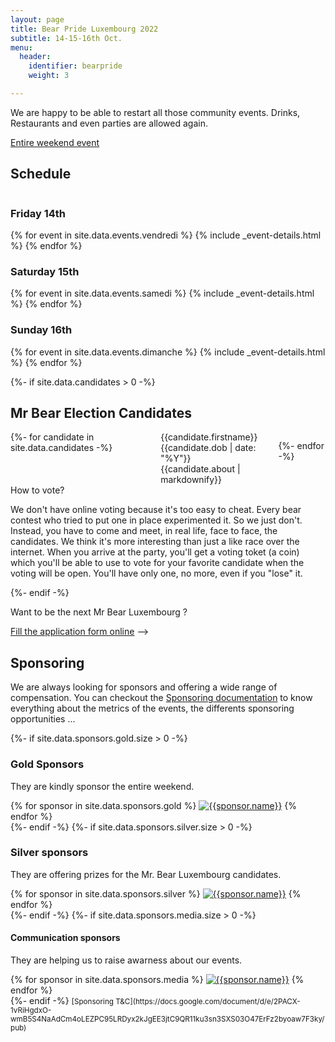 ```yaml
---
layout: page
title: Bear Pride Luxembourg 2022
subtitle: 14-15-16th Oct.
menu:
  header:
    identifier: bearpride
    weight: 3

---
```

We are happy to be able to restart all those community events. Drinks, Restaurants and even parties are allowed again.

<a href="https://www.facebook.com/events/3195090970815289/" class="ui facebook button"><i class="facebook icon"></i> Entire weekend event</a>
<!-- <a href="https://tickets.bears.lu/e/23/bear-pride-luxembourg-2019?ref=site" class="ui brown button"><i class="ticket alternate  icon"></i> Entire weekend pass (with discount)</a> -->

## Schedule

<div class="ui stackable three column grid">
<div class="column">
<h3>Friday 14th</h3>
{% for event in site.data.events.vendredi %}
{% include _event-details.html %}
{% endfor %}
<!--<div class="ui floating message">
<div class="header"><i class="icon hotel"></i> Need an hotel?</div>
<p>Our partner, <a href="http://melia.lu" title="See our partner">Melia Luxembourg</a>, offer you a <em>room for 2 without breakfast for 90€/night</em>. It's close to the city center, got their own tram station and is 10min from city center by public transportation.</p>
<p>Use the code <a href="https://airtable.com/shrhhsIN0QdxTbVw3">this form</a> to make your booking and they'll get back to you ASAP.</p>
</div>-->
</div>
<div class="column">
<h3>Saturday 15th</h3>
{% for event in site.data.events.samedi %}
{% include _event-details.html %}
{% endfor %}

</div>
<div class="column">
<h3>Sunday 16th</h3>
{% for event in site.data.events.dimanche %}
{% include _event-details.html %}
{% endfor %}
<!-- <div class="ui message">
<div class="header">Saunas</div>
<p><a href="http://zenhit.be" title="Gay Wellness Sauna in Luxembourg">Zenhit Sauna</a> organise a <a href="https://www.facebook.com/events/728419207585197/" title="See the event on facebook"><i class="icon facebook"></i>After Bear Sunday</a> after each <a href="http://woofmenonly.com" title="The men-only gay party for kinkster and bears">Woof men-only party</a> in Luxembourg. Only 5€ entry.</p>
</div> -->

</div>
</div>

{%- if site.data.candidates > 0 -%}

## Mr Bear Election Candidates

<div class="ui stackable four columns grid">
{%- for candidate in site.data.candidates -%}
<div class="column">
<div class="ui fluid card">
<div class="image">
<img src="{{candidate.photos\[1\]}}" alt="">
</div>
<div class="content">
<div class="header">{{candidate.firstname}}</div>
<div class="meta">{{candidate.dob | date: "%Y"}}</div>
<div class="description">{{candidate.about | markdownify}}</div>
</div>
</div>
</div>

{%- endfor -%}

</div>

<div class="ui message info">
<div class="header">How to vote?</div>
<p>We don't have online voting because it's too easy to cheat. Every bear contest who tried to put one in place experimented it. So we just don't.<br>
Instead, you have to come and meet, in real life, face to face, the candidates. We think it's more interesting than just a like race over the internet. When you arrive at the party, you'll get a voting toket (a coin) which you'll be able to use to vote for your favorite candidate when the voting will be open. You'll have only one, no more, even if you "lose" it.</p>
</div>
{%- endif -%}

<!-- <div class="ui message info">The application are closed. Discover the contestant soon here. </div>-->

Want to be the next Mr Bear Luxembourg ?

<a href="https://tally.so/r/wbJ46w" class="ui brown button">Fill the application form online</a> -->

## Sponsoring

<div class="ui message">
We are always looking for sponsors and offering a wide range of compensation. You can checkout the <a href="https://docs.google.com/document/d/e/2PACX-1vQJip54iVy5ryeDAR_27EH07-7hl0aUwIReRTd1Er0H7XNZhpztbgDvcnUJ3OLxNnvq-OxXTm6JtjRf/pub" title="Sponsoring documentation">Sponsoring documentation</a> to know everything about the metrics of the events, the differents sponsoring opportunities ...
</div>

{%- if site.data.sponsors.gold.size > 0 -%}

### Gold Sponsors

They are kindly sponsor the entire weekend.

<div class="ui medium rounded images">
{% for sponsor in site.data.sponsors.gold %}
<a href="{{sponsor.url}}" title="{{sponsor.title}}"><img src="{{sponsor.image}}" alt="{{sponsor.name}}" class="ui image"></a>
{% endfor %}
</div>
{%- endif -%}
{%- if site.data.sponsors.silver.size > 0 -%}

### Silver sponsors

They are offering prizes for the Mr. Bear Luxembourg candidates.

<div class="ui tiny images">
{% for sponsor in site.data.sponsors.silver %}
<a href="{{sponsor.url}}" title="{{sponsor.title}}"><img src="{{sponsor.image}}" alt="{{sponsor.name}}" class="ui image"></a>
{% endfor %}
</div>
{%- endif -%}
{%- if site.data.sponsors.media.size > 0 -%}

#### Communication sponsors

They are helping us to raise awarness about our events.

<div class="ui mini images">
{% for sponsor in site.data.sponsors.media %}
<a href="{{sponsor.url}}" title="{{sponsor.title}}"><img src="{{sponsor.image}}" alt="{{sponsor.name}}" class="ui image"></a>
{% endfor %}

</div>
{%- endif -%}
<small>[Sponsoring T&C](https://docs.google.com/document/d/e/2PACX-1vRiHgdxO-wmB5S4NaAdCm4oLEZPC95LRDyx2kJgEE3jtC9QR11ku3sn3SXS03O47ErFz2byoaw7F3ky/pub)</small>

<!-- ## Where to find ...

So, for the new ones as the bears who already know our lovely capital city, here's a map where we gather the venues of the evens, bars & restaurants we love, cool shops, nice art & culture venues and some usefull grocery shops and hotels in the city.

Don't miss our special partnership with Melia Luxembourg Hotel!

<i class="info circle blue icon"></i>click on the drawer symbol (1st icon on the title bar of the map) to show the menu with the categories.

<iframe src="https://www.google.com/maps/d/u/1/embed?mid=1Y5-12S01_kVDaGj8hVwH4rOFlIORfDgS" width="760" height="480" style="border:none"></iframe> -->